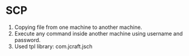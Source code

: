 # SCP
1. Copying file from one machine to another machine.
2. Execute any command inside another machine using username and password.
3. Used tpl library: com.jcraft.jsch
